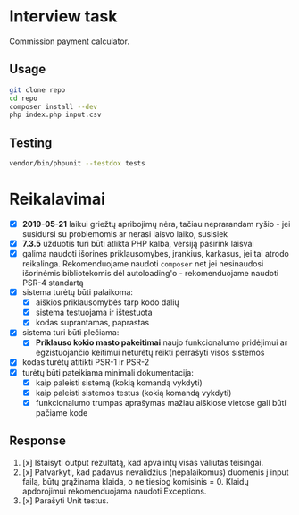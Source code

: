 # Interview task

Commission payment calculator.

## Usage

```bash
git clone repo
cd repo
composer install --dev
php index.php input.csv
```

## Testing

```bash
vendor/bin/phpunit --testdox tests
```

# Reikalavimai

- [x] **2019-05-21** laikui griežtų apribojimų nėra, tačiau neprarandam ryšio - jei susidursi su problemomis ar nerasi laisvo laiko, susisiek
- [x] **7.3.5** užduotis turi būti atlikta PHP kalba, versiją pasirink laisvai
- [x] galima naudoti išorines priklausomybes, įrankius, karkasus, jei tai atrodo reikalinga. Rekomenduojame naudoti `composer` net jei nesinaudosi išorinėmis bibliotekomis dėl autoloading'o - rekomenduojame naudoti PSR-4 standartą
- [x] sistema turėtų būti palaikoma:
  - [x] aiškios priklausomybės tarp kodo dalių
  - [x] sistema testuojama ir ištestuota
  - [x] kodas suprantamas, paprastas
- [x] sistema turi būti plečiama:
  - [x] **Priklauso kokio masto pakeitimai** naujo funkcionalumo pridėjimui ar egzistuojančio keitimui neturėtų reikti perrašyti visos sistemos
- [x] kodas turėtų atitikti PSR-1 ir PSR-2
- [x] turėtų būti pateikiama minimali dokumentacija:
  - [x] kaip paleisti sistemą (kokią komandą vykdyti)
  - [x] kaip paleisti sistemos testus (kokią komandą vykdyti)
  - [x] funkcionalumo trumpas aprašymas mažiau aiškiose vietose gali būti pačiame kode

## Response

1. [x] Ištaisyti output rezultatą, kad apvalintų visas valiutas teisingai.
2. [x] Patvarkyti, kad padavus nevalidžius (nepalaikomus) duomenis į input failą, būtų grąžinama klaida, o ne tiesiog komisinis = 0. Klaidų apdorojimui rekomenduojama naudoti Exceptions.
3. [x] Parašyti Unit testus.
